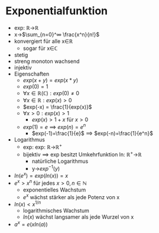 # Exponentialfunktion
+ exp: ℝ->ℝ
+ x->$\sum_{n=0}^∞ \frac{x^n}{n!}$
+ konvergiert für alle x∈ℝ
	+ sogar für x∈ℂ
+ stetig
+ streng monoton wachsend
+ injektiv
+ Eigenschaften
	+ $exp(x+y) = exp(x*y)$
	+ $exp(0) = 1$
	+ $∀x∈ℝ(ℂ): exp(0)≠0$
	+ $∀x∈ℝ: exp(x)>0$
	+ $exp(-x) = \frac{1}{exp(x)}$
	+ $∀x>0: exp(x)>1$
		+ $exp(x)>1+x$ für $x>0$
	+ $exp(1)=e$ ==> $exp(n)=e^n$
		+ $exp(-1)=\frac{1}{e}$ ==> $exp(-n)=\frac{1}{e^n}$	
+ Logarithmus
	+ exp:  exp: ℝ->ℝ<sup>+</sup>
	+ bijektiv ==> exp besitzt Umkehrfunktion ln: ℝ<sup>+</sup>->ℝ
		+ natürliche Logarithmus
		+ y->$exp^{-1}(y)$
+ $ln(e^x)=exp(ln(x))=x$
+ $e^x>x^n$ für jedes $x>0, n∈ℕ$
	+ exponentielles Wachstum
	+ $e^x$ wächst stärker als jede Potenz von x
+ $ln(x)<x^{1/n}$
	+ logarithmisches Wachstum
	+ $ln(x)$ wächst langsamer als jede Wurzel von x
+ $a^x=e(xln(a))$